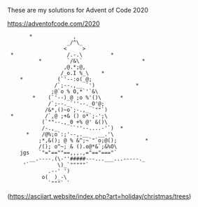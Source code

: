 These are my solutions for Advent of Code 2020

https://adventofcode.com/2020

```
       *             ,
                   _/^\_
                  <     >
 *                 /.-.\         *
          *        `/&\`                   *
                  ,@.*;@,
                 /_o.I %_\    *
    *           (`'--:o(_@;
               /`;--.,__ `')             *
              ;@`o % O,*`'`&\
        *    (`'--)_@ ;o %'()\      *
             /`;--._`''--._O'@;
            /&*,()~o`;-.,_ `""`)
 *          /`,@ ;+& () o*`;-';\
           (`""--.,_0 +% @' &()\
           /-.,_    ``''--....-'`)  *
      *    /@%;o`:;'--,.__   __.'\
          ;*,&(); @ % &^;~`"`o;@();         *
          /(); o^~; & ().o@*&`;&%O\
    jgs   `"="==""==,,,.,="=="==="`
       __.----.(\-''#####---...___...-----._
     '`         \)_`"""""`
             .--' ')
           o(  )_-\
             `"""` `
```
(https://asciiart.website/index.php?art=holiday/christmas/trees)
